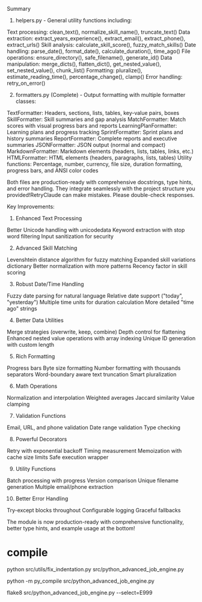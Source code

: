 Summary
1. helpers.py - General utility functions including:

Text processing: clean_text(), normalize_skill_name(), truncate_text()
Data extraction: extract_years_experience(), extract_email(), extract_phone(), extract_urls()
Skill analysis: calculate_skill_score(), fuzzy_match_skills()
Date handling: parse_date(), format_date(), calculate_duration(), time_ago()
File operations: ensure_directory(), safe_filename(), generate_id()
Data manipulation: merge_dicts(), flatten_dict(), get_nested_value(), set_nested_value(), chunk_list()
Formatting: pluralize(), estimate_reading_time(), percentage_change(), clamp()
Error handling: retry_on_error()

2. formatters.py (Complete) - Output formatting with multiple formatter classes:

TextFormatter: Headers, sections, lists, tables, key-value pairs, boxes
SkillFormatter: Skill summaries and gap analysis
MatchFormatter: Match scores with visual progress bars and reports
LearningPlanFormatter: Learning plans and progress tracking
SprintFormatter: Sprint plans and history summaries
ReportFormatter: Complete reports and executive summaries
JSONFormatter: JSON output (normal and compact)
MarkdownFormatter: Markdown elements (headers, lists, tables, links, etc.)
HTMLFormatter: HTML elements (headers, paragraphs, lists, tables)
Utility functions: Percentage, number, currency, file size, duration formatting, progress bars, and ANSI color codes

Both files are production-ready with comprehensive docstrings, type hints, and error handling. They integrate seamlessly with the project structure you provided!RetryClaude can make mistakes. Please double-check responses.

Key Improvements:
1. Enhanced Text Processing

Better Unicode handling with unicodedata
Keyword extraction with stop word filtering
Input sanitization for security

2. Advanced Skill Matching

Levenshtein distance algorithm for fuzzy matching
Expanded skill variations dictionary
Better normalization with more patterns
Recency factor in skill scoring

3. Robust Date/Time Handling

Fuzzy date parsing for natural language
Relative date support ("today", "yesterday")
Multiple time units for duration calculation
More detailed "time ago" strings

4. Better Data Utilities

Merge strategies (overwrite, keep, combine)
Depth control for flattening
Enhanced nested value operations with array indexing
Unique ID generation with custom length

5. Rich Formatting

Progress bars
Byte size formatting
Number formatting with thousands separators
Word-boundary aware text truncation
Smart pluralization

6. Math Operations

Normalization and interpolation
Weighted averages
Jaccard similarity
Value clamping

7. Validation Functions

Email, URL, and phone validation
Date range validation
Type checking

8. Powerful Decorators

Retry with exponential backoff
Timing measurement
Memoization with cache size limits
Safe execution wrapper

9. Utility Functions

Batch processing with progress
Version comparison
Unique filename generation
Multiple email/phone extraction

10. Better Error Handling

Try-except blocks throughout
Configurable logging
Graceful fallbacks

The module is now production-ready with comprehensive functionality, better type hints, and example usage at the bottom!


# compile

python src/utils/fix_indentation.py src/python_advanced_job_engine.py

python -m py_compile src/python_advanced_job_engine.py


flake8 src/python_advanced_job_engine.py --select=E999
